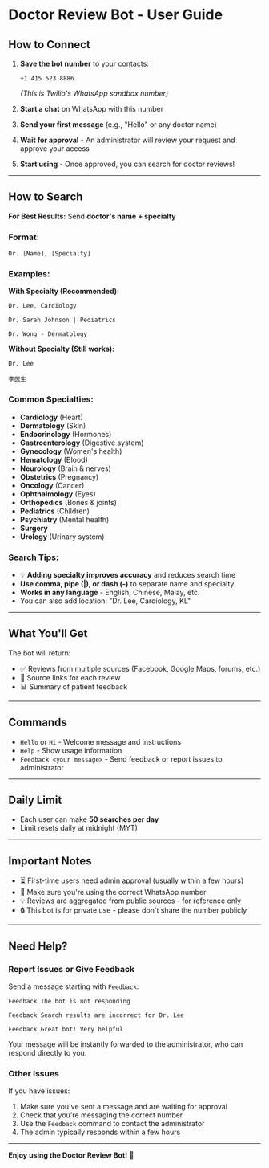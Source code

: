 # Doctor Review Bot - User Guide

## How to Connect

1. **Save the bot number** to your contacts:
   ```
   +1 415 523 8886
   ```
   _(This is Twilio's WhatsApp sandbox number)_

2. **Start a chat** on WhatsApp with this number

3. **Send your first message** (e.g., "Hello" or any doctor name)

4. **Wait for approval** - An administrator will review your request and approve your access

5. **Start using** - Once approved, you can search for doctor reviews!

---

## How to Search

**For Best Results:** Send **doctor's name + specialty**

### Format:

```
Dr. [Name], [Specialty]
```

### Examples:

**With Specialty (Recommended):**
```
Dr. Lee, Cardiology
```

```
Dr. Sarah Johnson | Pediatrics
```

```
Dr. Wong - Dermatology
```

**Without Specialty (Still works):**
```
Dr. Lee
```

```
李医生
```

### Common Specialties:

- **Cardiology** (Heart)
- **Dermatology** (Skin)
- **Endocrinology** (Hormones)
- **Gastroenterology** (Digestive system)
- **Gynecology** (Women's health)
- **Hematology** (Blood)
- **Neurology** (Brain & nerves)
- **Obstetrics** (Pregnancy)
- **Oncology** (Cancer)
- **Ophthalmology** (Eyes)
- **Orthopedics** (Bones & joints)
- **Pediatrics** (Children)
- **Psychiatry** (Mental health)
- **Surgery**
- **Urology** (Urinary system)

### Search Tips:

- 💡 **Adding specialty improves accuracy** and reduces search time
- **Use comma, pipe (|), or dash (-)** to separate name and specialty
- **Works in any language** - English, Chinese, Malay, etc.
- You can also add location: "Dr. Lee, Cardiology, KL"

---

## What You'll Get

The bot will return:
- ✅ Reviews from multiple sources (Facebook, Google Maps, forums, etc.)
- 🔗 Source links for each review
- 📊 Summary of patient feedback

---

## Commands

- `Hello` or `Hi` - Welcome message and instructions
- `Help` - Show usage information
- `Feedback <your message>` - Send feedback or report issues to administrator

---

## Daily Limit

- Each user can make **50 searches per day**
- Limit resets daily at midnight (MYT)

---

## Important Notes

- ⏳ First-time users need admin approval (usually within a few hours)
- 📱 Make sure you're using the correct WhatsApp number
- 💡 Reviews are aggregated from public sources - for reference only
- 🔒 This bot is for private use - please don't share the number publicly

---

## Need Help?

### Report Issues or Give Feedback

Send a message starting with `Feedback`:

```
Feedback The bot is not responding
```

```
Feedback Search results are incorrect for Dr. Lee
```

```
Feedback Great bot! Very helpful
```

Your message will be instantly forwarded to the administrator, who can respond directly to you.

### Other Issues

If you have issues:
1. Make sure you've sent a message and are waiting for approval
2. Check that you're messaging the correct number
3. Use the `Feedback` command to contact the administrator
4. The admin typically responds within a few hours

---

**Enjoy using the Doctor Review Bot!** 🏥
